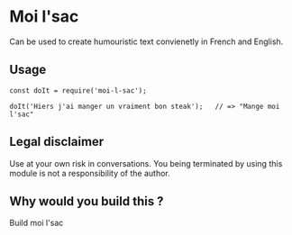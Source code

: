 # Moi l'sac

Can be used to create humouristic text convienetly in French and English.

## Usage

```
const doIt = require('moi-l-sac');

doIt('Hiers j'ai manger un vraiment bon steak');   // => "Mange moi l'sac"

```

## Legal disclaimer

Use at your own risk in conversations. You being terminated by using this module is not a responsibility of the author.

## Why would you build this ?

Build moi l'sac

